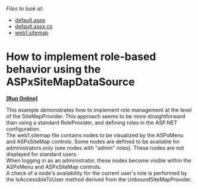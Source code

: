 <!-- default file list -->
*Files to look at*:

* [default.aspx](./CS/WebSite/default.aspx)
* [default.aspx.cs](./CS/WebSite/default.aspx.cs)
* [web1.sitemap](./CS/WebSite/web1.sitemap)
<!-- default file list end -->
# How to implement role-based behavior using the ASPxSiteMapDataSource 
<!-- run online -->
**[[Run Online]](https://codecentral.devexpress.com/e1240)**
<!-- run online end -->


<p>This example demonstrates how to implement role management at the level of the SiteMapProvider. This approach seems to be more straightforward than using a standard RoleProvider, and defining roles in the ASP.NET configuration.<br />
The web1.sitemap file contains nodes to be visualized by the ASPxMenu and ASPxSiteMap controls. Some nodes are defined to be available for administrators only (see nodes with "admin" roles). These nodes are not displayed for standard users.<br />
When logging in as an administrator, these nodes become visible within the ASPxMenu and ASPxSiteMap controls. <br />
A check of a node's availability for the current user's role is performed by the IsAccessibleToUser method derived from the UnboundSiteMapProvider.</p>

<br/>


